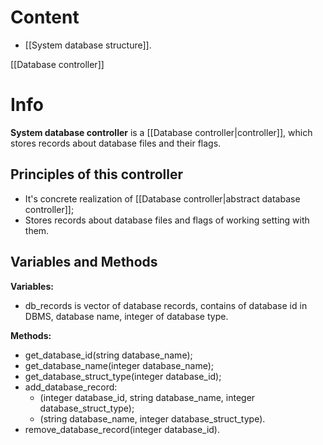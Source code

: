 # Content
- [[System database structure]].

[[Database controller]]

# Info
**System database controller** is a [[Database controller|controller]], which stores records about database files and their flags.

## Principles of this controller
- It's concrete realization of [[Database controller|abstract database controller]];
- Stores records about database files and flags of working setting with them.

## Variables and Methods
**Variables:**
- db_records is vector of database records, contains of database id in DBMS, database name, integer of database type.

**Methods:**
- get_database_id(string database_name);
- get_database_name(integer database_name);
- get_database_struct_type(integer database_id);
- add_database_record:
	- (integer database_id, string database_name, integer database_struct_type);
	- (string database_name, integer database_struct_type).
- remove_database_record(integer database_id).